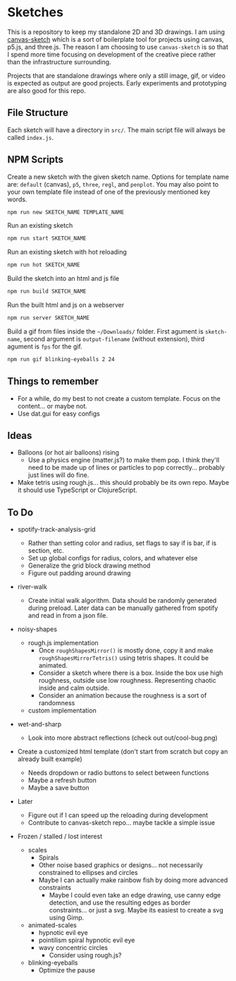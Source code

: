 # Sketches

This is a repository to keep my standalone 2D and 3D drawings. I am using [canvas-sketch](https://github.com/mattdesl/canvas-sketch) which is a sort of boilerplate tool for projects using canvas, p5.js, and three.js. The reason I am choosing to use `canvas-sketch` is so that I spend more time focusing on development of the creative piece rather than the infrastructure surrounding.

Projects that are standalone drawings where only a still image, gif, or video is expected as output are good projects. Early experiments and prototyping are also good for this repo.

## File Structure

Each sketch will have a directory in `src/`. The main script file will always be called `index.js`.

## NPM Scripts

Create a new sketch with the given sketch name. Options for template name are: `default` (canvas), `p5`, `three`, `regl`, and `penplot`. You may also point to your own template file instead of one of the previously mentioned key words.

```sh
npm run new SKETCH_NAME TEMPLATE_NAME
```

Run an existing sketch

```sh
npm run start SKETCH_NAME
```

Run an existing sketch with hot reloading

```sh
npm run hot SKETCH_NAME
```

Build the sketch into an html and js file

```sh
npm run build SKETCH_NAME
```

Run the built html and js on a webserver

```sh
npm run server SKETCH_NAME
```

Build a gif from files inside the `~/Downloads/` folder. First agument is `sketch-name`, second argument is `output-filename` (without extension), third agument is `fps` for the gif.

```sh
npm run gif blinking-eyeballs 2 24
```

## Things to remember

- For a while, do my best to not create a custom template. Focus on the content... or maybe not.
- Use dat.gui for easy configs

## Ideas

- Balloons (or hot air balloons) rising
  - Use a physics engine (matter.js?) to make them pop. I think they'll need to be made up of lines or particles to pop correctly... probably just lines will do fine.
- Make tetris using rough.js... this should probably be its own repo. Maybe it should use TypeScript or ClojureScript.

## To Do

- spotify-track-analysis-grid
  - Rather than setting color and radius, set flags to say if is bar, if is section, etc.
  - Set up global configs for radius, colors, and whatever else
  - Generalize the grid block drawing method
  - Figure out padding around drawing

- river-walk
  - Create initial walk algorithm. Data should be randomly generated during preload. Later data can be manually gathered from spotify and read in from a json file.

- noisy-shapes
  - rough.js implementation
    - Once `roughShapesMirror()` is mostly done, copy it and make `roughShapesMirrorTetris()` using tetris shapes. It could be animated.
    - Consider a sketch where there is a box. Inside the box use high roughness, outside use low roughness. Representing chaotic inside and calm outside.
    - Consider an animation because the roughness is a sort of randomness
  - custom implementation

- wet-and-sharp
  - Look into more abstract reflections (check out out/cool-bug.png)

- Create a customized html template (don't start from scratch but copy an already built example)
  - Needs dropdown or radio buttons to select between functions
  - Maybe a refresh button
  - Maybe a save button

- Later
  - Figure out if I can speed up the reloading during development
  - Contribute to canvas-sketch repo... maybe tackle a simple issue

- Frozen / stalled / lost interest
  - scales
    - Spirals
    - Other noise based graphics or designs... not necessarily constrained to ellipses and circles
    - Maybe I can actually make rainbow fish by doing more advanced constraints
      - Maybe I could even take an edge drawing, use canny edge detection, and use the resulting edges as border constraints... or just a svg. Maybe its easiest to create a svg using Gimp.
  - animated-scales
    - hypnotic evil eye
    - pointilism spiral hypnotic evil eye
    - wavy concentric circles
      - Consider using rough.js?
  - blinking-eyeballs
    - Optimize the pause

